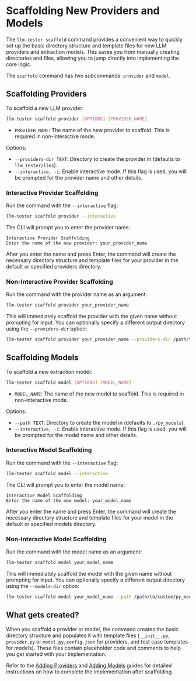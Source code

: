 # Scaffolding New Providers and Models

The `llm-tester scaffold` command provides a convenient way to quickly set up the basic directory structure and template files for new LLM providers and extraction models. This saves you from manually creating directories and files, allowing you to jump directly into implementing the core logic.

The `scaffold` command has two subcommands: `provider` and `model`.

## Scaffolding Providers

To scaffold a new LLM provider:

```bash
llm-tester scaffold provider [OPTIONS] [PROVIDER_NAME]
```

- `PROVIDER_NAME`: The name of the new provider to scaffold. This is required in non-interactive mode.

Options:

- `--providers-dir TEXT`: Directory to create the provider in (defaults to `llm_tester/llms`).
- `--interactive, -i`: Enable interactive mode. If this flag is used, you will be prompted for the provider name and other details.

### Interactive Provider Scaffolding

Run the command with the `--interactive` flag:

```bash
llm-tester scaffold provider --interactive
```

The CLI will prompt you to enter the provider name:

```
Interactive Provider Scaffolding
Enter the name of the new provider: your_provider_name
```

After you enter the name and press Enter, the command will create the necessary directory structure and template files for your provider in the default or specified providers directory.

### Non-Interactive Provider Scaffolding

Run the command with the provider name as an argument:

```bash
llm-tester scaffold provider your_provider_name
```

This will immediately scaffold the provider with the given name without prompting for input. You can optionally specify a different output directory using the `--providers-dir` option:

```bash
llm-tester scaffold provider your_provider_name --providers-dir /path/to/custom/providers
```

## Scaffolding Models

To scaffold a new extraction model:

```bash
llm-tester scaffold model [OPTIONS] [MODEL_NAME]
```

- `MODEL_NAME`: The name of the new model to scaffold. This is required in non-interactive mode.

Options:

- `--path TEXT`: Directory to create the model in (defaults to `./py_models`).
- `--interactive, -i`: Enable interactive mode. If this flag is used, you will be prompted for the model name and other details.

### Interactive Model Scaffolding

Run the command with the `--interactive` flag:

```bash
llm-tester scaffold model --interactive
```

The CLI will prompt you to enter the model name:

```
Interactive Model Scaffolding
Enter the name of the new model: your_model_name
```

After you enter the name and press Enter, the command will create the necessary directory structure and template files for your model in the default or specified models directory.

### Non-Interactive Model Scaffolding

Run the command with the model name as an argument:

```bash
llm-tester scaffold model your_model_name
```

This will immediately scaffold the model with the given name without prompting for input. You can optionally specify a different output directory using the `--models-dir` option:

```bash
llm-tester scaffold model your_model_name --path /path/to/custom/py_models
```

## What gets created?

When you scaffold a provider or model, the command creates the basic directory structure and populates it with template files (`__init__.py`, `provider.py` or `model.py`, `config.json` for providers, and test case templates for models). These files contain placeholder code and comments to help you get started with your implementation.

Refer to the [Adding Providers](guides/providers/ADDING_PROVIDERS.md) and [Adding Models](guides/models/ADDING_MODELS.md) guides for detailed instructions on how to complete the implementation after scaffolding.
